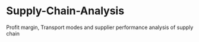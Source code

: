 # Supply-Chain-Analysis
Profit margin, Transport modes and supplier performance analysis of supply chain
